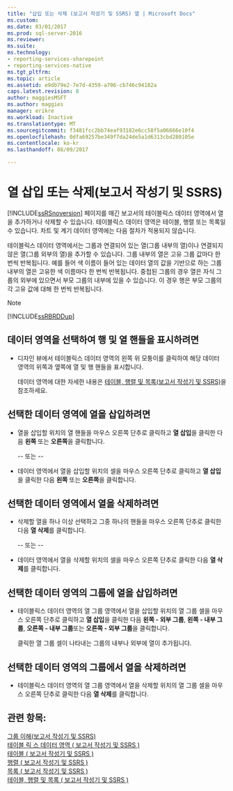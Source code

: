 ```yaml
---
title: "삽입 또는 삭제 (보고서 작성기 및 SSRS) 열 | Microsoft Docs"
ms.custom: 
ms.date: 03/01/2017
ms.prod: sql-server-2016
ms.reviewer: 
ms.suite: 
ms.technology:
- reporting-services-sharepoint
- reporting-services-native
ms.tgt_pltfrm: 
ms.topic: article
ms.assetid: e9db79e2-7e7d-4359-a706-cb746c94182a
caps.latest.revision: 8
author: maggiesMSFT
ms.author: maggies
manager: erikre
ms.workload: Inactive
ms.translationtype: MT
ms.sourcegitcommit: f3481fcc2bb74eaf93182e6cc58f5a06666e10f4
ms.openlocfilehash: 0dfa69257be349f7da24de5a1d6313cbd280105e
ms.contentlocale: ko-kr
ms.lasthandoff: 08/09/2017

---
```

# <a name="insert-or-delete-a-column-report-builder-and-ssrs"></a>열 삽입 또는 삭제(보고서 작성기 및 SSRS)
  [!INCLUDE[ssRSnoversion](../../includes/ssrsnoversion-md.md)] 페이지를 매긴 보고서의 테이블릭스 데이터 영역에서 열을 추가하거나 삭제할 수 있습니다. 테이블릭스 데이터 영역은 테이블, 행렬 또는 목록일 수 있습니다. 차트 및 계기 데이터 영역에는 다음 절차가 적용되지 않습니다.  
  
 테이블릭스 데이터 영역에서는 그룹과 연결되어 있는 열(그룹 내부의 열)이나 연결되지 않은 열(그룹 외부의 열)을 추가할 수 있습니다. 그룹 내부의 열은 고유 그룹 값마다 한 번씩 반복됩니다. 예를 들어 색 이름이 들어 있는 데이터 열의 값을 기반으로 하는 그룹 내부의 열은 고유한 색 이름마다 한 번씩 반복됩니다. 중첩된 그룹의 경우 열은 자식 그룹의 외부에 있으면서 부모 그룹의 내부에 있을 수 있습니다. 이 경우 행은 부모 그룹의 각 고유 값에 대해 한 번씩 반복됩니다.  
  
> [!NOTE]  
>  [!INCLUDE[ssRBRDDup](../../includes/ssrbrddup-md.md)]  
  
## <a name="to-select-a-data-region-so-that-the-row-and-column-handles-appear"></a>데이터 영역을 선택하여 행 및 열 핸들을 표시하려면  
  
-   디자인 뷰에서 테이블릭스 데이터 영역의 왼쪽 위 모퉁이를 클릭하여 해당 데이터 영역의 위쪽과 옆쪽에 열 및 행 핸들을 표시합니다.  
  
     데이터 영역에 대한 자세한 내용은 [테이블, 행렬 및 목록&#40;보고서 작성기 및 SSRS&#41;](../../reporting-services/report-design/tables-matrices-and-lists-report-builder-and-ssrs.md)을 참조하세요.  
  
## <a name="to-insert-a-column-in-a-selected-data-region"></a>선택한 데이터 영역에 열을 삽입하려면  
  
-   열을 삽입할 위치의 열 핸들을 마우스 오른쪽 단추로 클릭하고 **열 삽입**을 클릭한 다음 **왼쪽** 또는 **오른쪽**을 클릭합니다.  
  
     -- 또는 --  
  
-   데이터 영역에서 열을 삽입할 위치의 셀을 마우스 오른쪽 단추로 클릭하고 **열 삽입**을 클릭한 다음 **왼쪽** 또는 **오른쪽**을 클릭합니다.  
  
## <a name="to-delete-a-column-from-a-selected-data-region"></a>선택한 데이터 영역에서 열을 삭제하려면  
  
-   삭제할 열을 하나 이상 선택하고 그중 하나의 핸들을 마우스 오른쪽 단추로 클릭한 다음 **열 삭제**를 클릭합니다.  
  
     -- 또는 --  
  
-   데이터 영역에서 열을 삭제할 위치의 셀을 마우스 오른쪽 단추로 클릭한 다음 **열 삭제**를 클릭합니다.  
  
## <a name="to-insert-a-column-in-a-group-in-a-selected-data-region"></a>선택한 데이터 영역의 그룹에 열을 삽입하려면  
  
-   테이블릭스 데이터 영역의 열 그룹 영역에서 열을 삽입할 위치의 열 그룹 셀을 마우스 오른쪽 단추로 클릭하고 **열 삽입**을 클릭한 다음 **왼쪽 - 외부 그룹**, **왼쪽 - 내부 그룹**, **오른쪽 - 내부 그룹**또는 **오른쪽 - 외부 그룹**을 클릭합니다.  
  
     클릭한 열 그룹 셀이 나타내는 그룹의 내부나 외부에 열이 추가됩니다.  
  
## <a name="to-delete-a-column-from-a-group-in-a-selected-data-region"></a>선택한 데이터 영역의 그룹에서 열을 삭제하려면  
  
-   테이블릭스 데이터 영역의 열 그룹 영역에서 열을 삭제할 위치의 열 그룹 셀을 마우스 오른쪽 단추로 클릭한 다음 **열 삭제**를 클릭합니다.  
  
## <a name="see-also"></a>관련 항목:  
 [그룹 이해&#40;보고서 작성기 및 SSRS&#41;](../../reporting-services/report-design/understanding-groups-report-builder-and-ssrs.md)   
 [테이블 릭 스 데이터 영역 &#40; 보고서 작성기 및 SSRS &#41;](../../reporting-services/report-design/tablix-data-region-report-builder-and-ssrs.md)   
 [테이블 &#40; 보고서 작성기 및 SSRS &#41;](../../reporting-services/report-design/tables-report-builder-and-ssrs.md)   
 [행렬 &#40; 보고서 작성기 및 SSRS &#41;](../../reporting-services/report-design/create-a-matrix-report-builder-and-ssrs.md)   
 [목록 &#40; 보고서 작성기 및 SSRS &#41;](../../reporting-services/report-design/create-invoices-and-forms-with-lists-report-builder-and-ssrs.md)      
 [테이블, 행렬 및 목록 &#40; 보고서 작성기 및 SSRS &#41;](../../reporting-services/report-design/tables-matrices-and-lists-report-builder-and-ssrs.md)  
  
  

